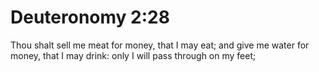 # Deuteronomy 2:28

Thou shalt sell me meat for money, that I may eat; and give me water for money, that I may drink: only I will pass through on my feet;